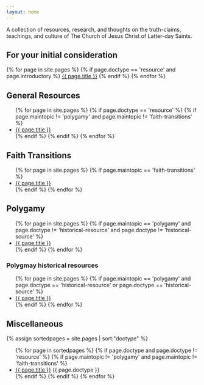 ```yaml
---
layout: home
---
```


A collection of resources, research, and thoughts on the truth-claims, teachings, and culture of The Church of Jesus Christ of Latter-day Saints.

## For your initial consideration

{% for page in site.pages %}
 {% if page.doctype == 'resource' and page.introductory %}
<a href="{{ site.baseurl }}{{ page.url }}">{{ page.title }}</a>
 {% endif %}
{% endfor %}

## General Resources

<ul>
  {% for page in site.pages %}
    {% if page.doctype == 'resource' %}
      {% if page.maintopic != 'polygamy' and page.maintopic != 'faith-transitions' %}
      <li><a href="{{ site.baseurl }}{{ page.url }}">{{ page.title }}</a></li>
      {% endif %}
    {% endif %}
  {% endfor %}
</ul>

## Faith Transitions

<ul>
  {% for page in site.pages %}
     {% if page.maintopic == 'faith-transitions' %}
      <li><a href="{{ site.baseurl }}{{ page.url }}">{{ page.title }}</a></li>
     {% endif %}
  {% endfor %}
</ul>

## Polygamy

<ul>
  {% for page in site.pages %}
     {% if page.maintopic == 'polygamy' and page.doctype != 'historical-resource' and page.doctype != 'historical-source' %}
      <li><a href="{{ site.baseurl }}{{ page.url }}">{{ page.title }}</a></li>
     {% endif %}
  {% endfor %}
</ul>

### Polygmay historical resources

<ul>
  {% for page in site.pages %}
     {% if page.maintopic == 'polygamy' and page.doctype == 'historical-resource' or page.doctype == 'historical-source' %}
      <li><a href="{{ site.baseurl }}{{ page.url }}">{{ page.title }}</a></li>
     {% endif %}
  {% endfor %}
</ul>

## Miscellaneous

{% assign sortedpages = site.pages | sort:"doctype" %}

<ul>
  {% for page in sortedpages %}
    {% if page.doctype and page.doctype != 'resource' %}
      {% if page.maintopic != 'polygamy' and page.maintopic != 'faith-transitions' %}
      <li><a href="{{ site.baseurl }}{{ page.url }}">{{ page.title }}</a><span class="doctype-annotation"> {{ page.doctype }}</span></li>
      {% endif %}
    {% endif %}
  {% endfor %}
</ul>

